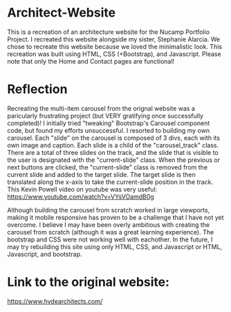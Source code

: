 # Architect-Website
This is a recreation of an architecture website for the Nucamp Portfolio Project. I recreated this website alongside my sister, Stephanie Alarcia. We chose to recreate this website because we loved the minimalistic look. This recreation was built using HTML, CSS (+Bootstrap), and Javascript. Please note that only the Home and Contact pages are functional!

# Reflection
Recreating the multi-item carousel from the orignal website was a paricularly frustrating project (but VERY gratifying once successfully completed)! I initially tried "tweaking" Bootstrap's Carousel component code, but found my efforts unsuccessful. I resorted to building my own carousel. Each "slide" on the carousel is composed of 3 divs, each with its own image and caption. Each slide is a child of the "carousel_track" class. There are a total of three slides on the track, and the slide that is visible to the user is designated with the "current-slide" class. When the previous or next buttons are clicked, the "current-slide" class is removed from the current slide and added to the target slide. The target slide is then translated along the x-axis to take the current-slide position in the track. This Kevin Powell video on youtube was very useful: https://www.youtube.com/watch?v=VYsVOamdB0g

Although building the carousel from scratch worked in large viewports, making it mobile responsive has proven to be a challenge that I have not yet overcome. I believe I may have been overly ambitious with creating the carousel from scratch (although it was a great learning experience). The bootstrap and CSS were not working well with eachother. In the future, I may try rebuilding this site using only HTML, CSS, and Javascript or HTML, Javascript, and bootstrap.

# Link to the original website:
https://www.hydearchitects.com/
